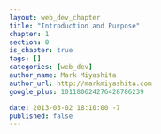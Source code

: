 ```yaml
---
layout: web_dev_chapter
title: "Introduction and Purpose"
chapter: 1
section: 0
is_chapter: true
tags: []
categories: [web_dev]
author_name: Mark Miyashita
author_url: http://markmiyashita.com
google_plus: 101180624276428786239

date: 2013-03-02 18:10:00 -7
published: false
---
```


